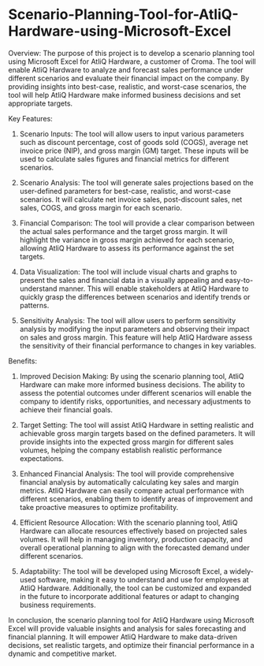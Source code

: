 # Scenario-Planning-Tool-for-AtliQ-Hardware-using-Microsoft-Excel
Overview:
The purpose of this project is to develop a scenario planning tool using Microsoft Excel for AtliQ Hardware, a customer of Croma. The tool will enable AtliQ Hardware to analyze and forecast sales performance under different scenarios and evaluate their financial impact on the company. By providing insights into best-case, realistic, and worst-case scenarios, the tool will help AtliQ Hardware make informed business decisions and set appropriate targets.

Key Features:

1. Scenario Inputs: The tool will allow users to input various parameters such as discount percentage, cost of goods sold (COGS), average net invoice price (NIP), and gross margin (GM) target. These inputs will be used to calculate sales figures and financial metrics for different scenarios.

2. Scenario Analysis: The tool will generate sales projections based on the user-defined parameters for best-case, realistic, and worst-case scenarios. It will calculate net invoice sales, post-discount sales, net sales, COGS, and gross margin for each scenario.

3. Financial Comparison: The tool will provide a clear comparison between the actual sales performance and the target gross margin. It will highlight the variance in gross margin achieved for each scenario, allowing AtliQ Hardware to assess its performance against the set targets.

4. Data Visualization: The tool will include visual charts and graphs to present the sales and financial data in a visually appealing and easy-to-understand manner. This will enable stakeholders at AtliQ Hardware to quickly grasp the differences between scenarios and identify trends or patterns.

5. Sensitivity Analysis: The tool will allow users to perform sensitivity analysis by modifying the input parameters and observing their impact on sales and gross margin. This feature will help AtliQ Hardware assess the sensitivity of their financial performance to changes in key variables.

Benefits:

1. Improved Decision Making: By using the scenario planning tool, AtliQ Hardware can make more informed business decisions. The ability to assess the potential outcomes under different scenarios will enable the company to identify risks, opportunities, and necessary adjustments to achieve their financial goals.

2. Target Setting: The tool will assist AtliQ Hardware in setting realistic and achievable gross margin targets based on the defined parameters. It will provide insights into the expected gross margin for different sales volumes, helping the company establish realistic performance expectations.

3. Enhanced Financial Analysis: The tool will provide comprehensive financial analysis by automatically calculating key sales and margin metrics. AtliQ Hardware can easily compare actual performance with different scenarios, enabling them to identify areas of improvement and take proactive measures to optimize profitability.

4. Efficient Resource Allocation: With the scenario planning tool, AtliQ Hardware can allocate resources effectively based on projected sales volumes. It will help in managing inventory, production capacity, and overall operational planning to align with the forecasted demand under different scenarios.

5. Adaptability: The tool will be developed using Microsoft Excel, a widely-used software, making it easy to understand and use for employees at AtliQ Hardware. Additionally, the tool can be customized and expanded in the future to incorporate additional features or adapt to changing business requirements.

In conclusion, the scenario planning tool for AtliQ Hardware using Microsoft Excel will provide valuable insights and analysis for sales forecasting and financial planning. It will empower AtliQ Hardware to make data-driven decisions, set realistic targets, and optimize their financial performance in a dynamic and competitive market.





